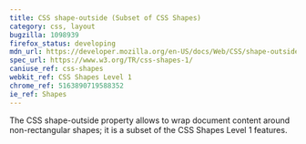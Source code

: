 ```yaml
---
title: CSS shape-outside (Subset of CSS Shapes)
category: css, layout
bugzilla: 1098939
firefox_status: developing
mdn_url: https://developer.mozilla.org/en-US/docs/Web/CSS/shape-outside
spec_url: https://www.w3.org/TR/css-shapes-1/
caniuse_ref: css-shapes
webkit_ref: CSS Shapes Level 1
chrome_ref: 5163890719588352
ie_ref: Shapes
---
```


The CSS shape-outside property allows to wrap document content around non-rectangular shapes; it is a subset of the CSS Shapes Level 1 features.

